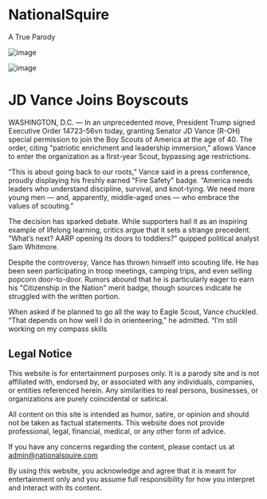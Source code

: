 # NationalSquire
A True Parody


![image](https://github.com/user-attachments/assets/17b7cde7-2c5c-48b5-a0e7-fe6d201b2389)

![image](https://github.com/user-attachments/assets/f24a61ae-2ec0-4790-8f4d-96188c7f587b)

# JD Vance Joins Boyscouts

WASHINGTON, D.C. — In an unprecedented move, President Trump signed Executive Order 14723-56vn today, granting Senator JD Vance (R-OH) special permission to join the Boy Scouts of America at the age of 40. The order, citing "patriotic enrichment and leadership immersion," allows Vance to enter the organization as a first-year Scout, bypassing age restrictions.

“This is about going back to our roots,” Vance said in a press conference, proudly displaying his freshly earned "Fire Safety" badge. “America needs leaders who understand discipline, survival, and knot-tying. We need more young men — and, apparently, middle-aged ones — who embrace the values of scouting.”

The decision has sparked debate. While supporters hail it as an inspiring example of lifelong learning, critics argue that it sets a strange precedent. “What’s next? AARP opening its doors to toddlers?” quipped political analyst Sam Whitmore.

Despite the controversy, Vance has thrown himself into scouting life. He has been seen participating in troop meetings, camping trips, and even selling popcorn door-to-door. Rumors abound that he is particularly eager to earn his "Citizenship in the Nation" merit badge, though sources indicate he struggled with the written portion.

When asked if he planned to go all the way to Eagle Scout, Vance chuckled. “That depends on how well I do in orienteering,” he admitted. “I’m still working on my compass skills


## Legal Notice

This website is for entertainment purposes only. It is a parody site and is not affiliated with, endorsed by, or associated with any individuals, companies, or entities referenced herein. Any similarities to real persons, businesses, or organizations are purely coincidental or satirical.

All content on this site is intended as humor, satire, or opinion and should not be taken as factual statements. This website does not provide professional, legal, financial, medical, or any other form of advice.

If you have any concerns regarding the content, please contact us at admin@nationalsquire.com

By using this website, you acknowledge and agree that it is meant for entertainment only and you assume full responsibility for how you interpret and interact with its content.
